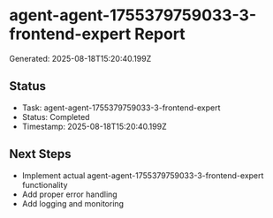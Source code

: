 # agent-agent-1755379759033-3-frontend-expert Report

Generated: 2025-08-18T15:20:40.199Z

## Status
- Task: agent-agent-1755379759033-3-frontend-expert
- Status: Completed
- Timestamp: 2025-08-18T15:20:40.199Z

## Next Steps
- Implement actual agent-agent-1755379759033-3-frontend-expert functionality
- Add proper error handling
- Add logging and monitoring
